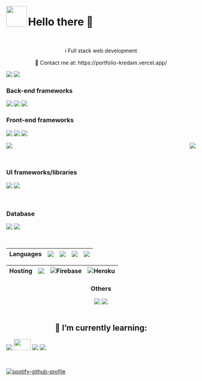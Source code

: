 
<p align="center">
    <img align="left" src="https://tenor.com/view/jojo-greeting-smile-star-platinum-hi-gif-17297758.gif" width="55" height="55" />
  <p align="left">
      <h1 align="left">  Hello there 👋</h1>
  </p>
</p>
&nbsp;
<div align="center">
      <p> ℹ️ Full stack web development</p>
      <p>💬 Contact me at:  https://portfolio-kredam.vercel.app/ </p>
</div>
    <img src="https://github-readme-stats.vercel.app/api/top-langs/?username=Kredam&layout=compact" />
    <img src="https://github-readme-stats.vercel.app/api?username=Kredam&show_icons=true&theme=tokyonight" />
&nbsp;
<p>
      <h3>Back-end frameworks</h3>
            <img src="https://img.shields.io/badge/flask-%23000.svg?style=for-the-badge&logo=flask&logoColor=white" />
            <img src="https://img.shields.io/badge/node.js-6DA55F?style=for-the-badge&logo=node.js&logoColor=white" />
            <img src="https://img.shields.io/badge/express.js-%23404d59.svg?style=for-the-badge&logo=express&logoColor=%2361DAFB" />
      <h3>Front-end frameworks</h3>
            <img src="https://img.shields.io/badge/angular-%23DD0031.svg?style=for-the-badge&logo=angular&logoColor=white" />
            <img  src="https://img.shields.io/badge/react-%2320232a.svg?style=for-the-badge&logo=react&logoColor=%2361DAFB" />
            <img src="https://img.shields.io/badge/Next-black?style=for-the-badge&logo=next.js&logoColor=white" />
</p>
<p>
            <img src="https://github-readme-stats.vercel.app/api/pin?username=Kredam&repo=formula1-blogger&title_color=fff&icon_color=f9f9f9&text_color=9f9f9f&bg_color=151515" />
             <img align="right" src="https://github-readme-stats.vercel.app/api/pin?username=Kredam&repo=MyRoom&title_color=fff&icon_color=f9f9f9&text_color=9f9f9f&bg_color=151515" />
</p>

&nbsp;
<div>
    <p align="left">
        <h3>UI frameworks/libraries</h3>
        <img src="https://img.shields.io/badge/MUI-%230081CB.svg?style=for-the-badge&logo=material-ui&logoColor=white" />
        <img src="https://img.shields.io/badge/bootstrap-%23563D7C.svg?style=for-the-badge&logo=bootstrap&logoColor=white" />
    </p>
  </p>
</div>
&nbsp;
<div>
    <p align="left">
        <h3>Database</h3>
        <img src="https://img.shields.io/badge/mysql-%2300f.svg?style=for-the-badge&logo=mysql&logoColor=white" />
        <img src="https://img.shields.io/badge/sqlite-%2307405e.svg?style=for-the-badge&logo=sqlite&logoColor=white" />
    </p>
  </p>
</div>

&nbsp;
    
Languages | <img src="https://img.shields.io/badge/python-3670A0?style=for-the-badge&logo=python&logoColor=ffdd54"> | <img src="https://img.shields.io/badge/javascript-%23323330.svg?style=for-the-badge&logo=javascript&logoColor=%23F7DF1E"> | <img src="https://img.shields.io/badge/java-%23ED8B00.svg?style=for-the-badge&logo=java&logoColor=white"> | <img src="https://img.shields.io/badge/typescript-%23007ACC.svg?style=for-the-badge&logo=typescript&logoColor=white">  | 
--- | --- | --- | --- |--- 

Hosting | <img src="https://img.shields.io/badge/vercel-%23000000.svg?style=for-the-badge&logo=vercel&logoColor=white" />  | ![Firebase](https://img.shields.io/badge/firebase-%23039BE5.svg?style=for-the-badge&logo=firebase) | ![Heroku](https://img.shields.io/badge/heroku-%23430098.svg?style=for-the-badge&logo=heroku&logoColor=white) |
--- | ---| ---|---
    

<div align="center">
    <h3>Others</h3>
    <img src="https://img.shields.io/badge/React_Router-CA4245?style=for-the-badge&logo=react-router&logoColor=white" />
    <img src="https://img.shields.io/badge/redux-%23593d88.svg?style=for-the-badge&logo=redux&logoColor=white" />

</div>
&nbsp;
<div align="center">
  <h2>🌱 I’m currently learning:</h2>
  <p align="left">
    <img src="https://img.shields.io/badge/django-%23092E20.svg?style=for-the-badge&logo=django&logoColor=white" />
    <img src="https://www.countryflags.com/wp-content/uploads/japan-flag-png-xl.png" height="30px" width="45px"/>
    <img src="https://img.shields.io/badge/rxjs-%23B7178C.svg?style=for-the-badge&logo=reactivex&logoColor=white" />
    <img src="https://img.shields.io/badge/unity-%23000000.svg?style=for-the-badge&logo=unity&logoColor=white" />
</p>
</div>

&nbsp;

[![spotify-github-profile](https://spotify-github-profile.vercel.app/api/view?uid=21n52mk7iklcht7wr6p5g3zgi&cover_image=true&theme=novatorem&bar_color=4c1010&bar_color_cover=true)](https://github.com/kittinan/spotify-github-profile)
